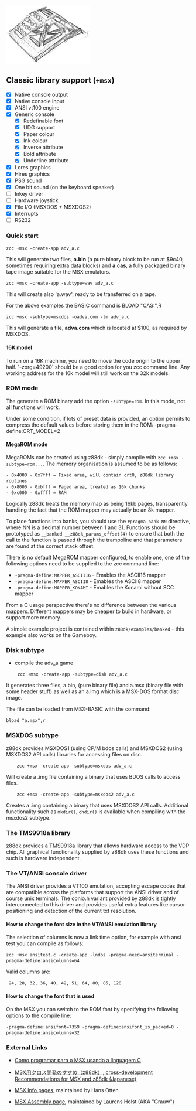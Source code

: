 
![](images/platform/msx.jpg)

## Classic library support (`+msx`)

* [x] Native console output
* [x] Native console input
* [x] ANSI vt100 engine
* [x] Generic console
    * [x] Redefinable font
    * [x] UDG support
    * [x] Paper colour
    * [x] Ink colour
    * [x] Inverse attribute
    * [x] Bold attribute
    * [x] Underline attribute
* [x] Lores graphics
* [x] Hires graphics
* [x] PSG sound
* [X] One bit sound  (on the keyboard speaker)
* [ ] Inkey driver
* [ ] Hardware joystick
* [x] File I/O (MSXDOS + MSXDOS2)
* [x] Interrupts
* [ ] RS232

### Quick start

    zcc +msx -create-app adv_a.c

This will generate two files, **a.bin** (a pure binary block to be run at $9c40, sometimes requiring extra data blocks) and **a.cas**, a fully packaged binary tape image suitable for the MSX emulators.

    zcc +msx -create-app -subtype=wav adv_a.c

This will create also 'a.wav', ready to be transferred on a tape.

For the above examples the BASIC command is  BLOAD "CAS:",R


    zcc +msx -subtype=msxdos -oadva.com -lm adv_a.c

This will generate a file, **adva.com** which is located at $100, as required by MSXDOS.

#### 16K model
To run on a 16K machine, you need to move the code origin to the upper half.
'-zorg=49200' should be a good option for you zcc command line.  Any working address for the 16k model will still work on the 32k models.

### ROM mode

The generate a ROM binary add the option `-subtype=rom`. In this mode, not all functions will work.

Under some condition, if lots of preset data is provided, an option permits to compress the default values before storing them in the ROM: -pragma-define:CRT_MODEL=2


#### MegaROM mode

MegaROMs can be created using z88dk - simply compile with `zcc +msx -subtype=rom...`. The memory organisation is assumed to be as follows:

```
- 0x4000 - 0x7fff = Fixed area, will contain crt0, z88dk library routines
- 0x8000 - 0xbfff = Paged area, treated as 16k chunks
- 0xc000 - 0xffff = RAM
```

Logically z88dk treats the memory map as being 16kb pages, transparently handling the fact that the ROM mapper may actually be an 8k mapper.

To place functions into banks, you should use the `#pragma bank NN` directive, where NN is a decimal number between 1 and 31. Functions should be prototyped as `__banked __z88dk_params_offset(4)` to ensure that both the call to the function is passed through the trampoline and that parameters are found at the correct stack offset.

There is no default MegaROM mapper configured, to enable one, one of the following options need to be supplied to the zcc command line:

- `-pragma-define:MAPPER_ASCII16` - Emables the ASCII16 mapper
- `-pragma-define:MAPPER_ASCII8` - Emables the ASCII8 mapper
- `-pragma-define:MAPPER_KONAMI` - Emables the Konami without SCC mapper

From a C usage perspective there's no difference between the various mappers. Different mappers may be cheaper to build in hardware, or support more memory.

A simple example project is contained within `z88dk/examples/banked` - this example also works on the Gameboy.

### Disk subtype

*  compile the adv_a game

        zcc +msx -create-app -subtype=disk adv_a.c

It generates three files, a.bin, (pure binary file) and a.msx (binary file with some header stuff) as well as an a.img which is a MSX-DOS format disc image.

The file can be loaded from MSX-BASIC with the command:

	bload "a.msx",r

### MSXDOS subtype

z88dk provides MSXDOS1 (using CP/M bdos calls) and MSXDOS2 (using MSXDOS2 API calls) libraries for accessing files on disc.

        zcc +msx -create-app -subtype=msxdos adv_a.c

Will create a .img file containing a binary that uses BDOS calls to access files.

        zcc +msx -create-app -subtype=msxdos2 adv_a.c

Creates a .img containing a binary that uses MSXDOS2 API calls. Additional functionality such as `mkdir()`, `chdir()` is available when compiling with the msxdos2 subtype.


### The TMS9918a library

z88dk provides a [TMS9918a](Classic-TMS9918) library that allows hardware access to the VDP chip. All graphical functionality supplied by z88dk uses these functions and such is hardware independent.

### The VT/ANSI console driver

The ANSI driver provides a VT100 emulation, accepting escape codes that are compatible across the platforms that support the ANSI driver and of course unix terminals.
The conio.h variant provided by z88dk is tightly interconnected to this driver and provides useful extra features like cursor positioning and detection of the current txt resolution.

#### How to change the font size in the VT/ANSI emulation library

The selection of columns is now a link time option, for example with ansi test you can compile as follows:

    zcc +msx ansitest.c -create-app -lndos -pragma-need=ansiterminal -pragma-define:ansicolumns=64

Valid columns are:

     24, 28, 32, 36, 40, 42, 51, 64, 80, 85, 128

#### How to change the font that is used

On the MSX you can switch to the ROM font by specifying the following options to the compile line:

    -pragma-define:ansifont=7359 -pragma-define:ansifont_is_packed=0 -pragma-define:ansicolumns=32


### External Links



*  [Como programar para o MSX usando a linguagem C](http://fernando-aires.blogspot.it/2012/05/como-programar-para-o-msx-usando.html)

*  [MSX用クロス開発のすすめ（z88dk）, cross-development Recommendations for MSX and z88dk (Japanese)](http://juangotoh.hatenablog.com/entry/2015/10/29/231107)

*  [MSX Info pages](http://msx.hansotten.com/), maintained by Hans Otten

*  [MSX Assembly page](http://map.grauw.nl/), maintained by Laurens Holst (AKA "Grauw")
